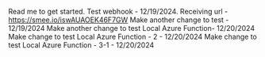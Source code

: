 Read me to get started.
Test webhook - 12/19/2024. Receiving url - https://smee.io/iswAUAOEK46F7GW
Make another change to test - 12/19/2024
Make another change to test Local Azure Function- 12/20/2024
Make change to test Local Azure Function - 2 - 12/20/2024
Make change to test Local Azure Function - 3-1 - 12/20/2024
